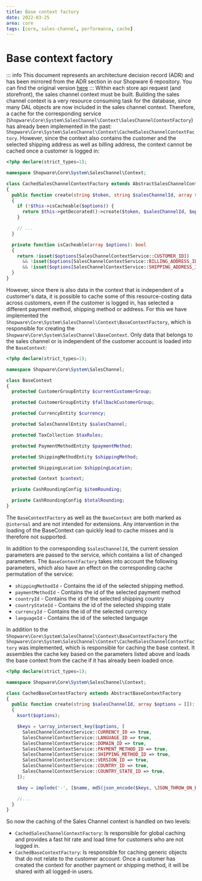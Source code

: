 ```yaml
---
title: Base context factory
date: 2022-03-25
area: core
tags: [core, sales-channel, performance, cache]
---
```


# Base context factory

::: info
This document represents an architecture decision record (ADR) and has been mirrored from the ADR section in our Shopware 6 repository.
You can find the original version [here](https://github.com/shopware/shopware/blob/trunk/adr/2022-03-25-base-context-factory.md)
:::
Within each store api request (and storefront), the sales channel context must be built. Building the sales channel context is a very resource consuming task for the database, since many DAL objects are now included in the sales channel context. Therefore, a cache for the corresponding service (`Shopware\Core\System\SalesChannel\Context\SalesChannelContextFactory`) has already been implemented in the past: `Shopware\Core\System\SalesChannel\Context\CachedSalesChannelContextFactory`. However, since the context also contains the customer and the selected shipping address as well as billing address, the context cannot be cached once a customer is logged in:

```php
<?php declare(strict_types=1);

namespace Shopware\Core\System\SalesChannel\Context;

class CachedSalesChannelContextFactory extends AbstractSalesChannelContextFactory
{
  public function create(string $token, string $salesChannelId, array $options = []): SalesChannelContext
  {
    if (!$this->isCacheable($options)) {
      return $this->getDecorated()->create($token, $salesChannelId, $options);
    }

    // ...
  }

  private function isCacheable(array $options): bool
  {
    return !isset($options[SalesChannelContextService::CUSTOMER_ID])
      && !isset($options[SalesChannelContextService::BILLING_ADDRESS_ID])
      && !isset($options[SalesChannelContextService::SHIPPING_ADDRESS_ID]);
  }
}
```

However, since there is also data in the context that is independent of a customer's data, it is possible to cache some of this resource-costing data across customers, even if the customer is logged in, has selected a different payment method, shipping method or address. For this we have implemented the `Shopware\Core\System\SalesChannel\Context\BaseContextFactory`, which is responsible for creating the `Shopware\Core\System\SalesChannel\BaseContext`. Only data that belongs to the sales channel or is independent of the customer account is loaded into the `BaseContext`:

```php
<?php declare(strict_types=1);

namespace Shopware\Core\System\SalesChannel;

class BaseContext
{
  protected CustomerGroupEntity $currentCustomerGroup;

  protected CustomerGroupEntity $fallbackCustomerGroup;

  protected CurrencyEntity $currency;

  protected SalesChannelEntity $salesChannel;

  protected TaxCollection $taxRules;

  protected PaymentMethodEntity $paymentMethod;

  protected ShippingMethodEntity $shippingMethod;

  protected ShippingLocation $shippingLocation;

  protected Context $context;

  private CashRoundingConfig $itemRounding;

  private CashRoundingConfig $totalRounding;
}
```

The `BaseContextFactory` as well as the `BaseContext` are both marked as `@internal` and are not intended for extensions. Any intervention in the loading of the BaseContext can quickly lead to cache misses and is therefore not supported.

In addition to the corresponding `$salesChannelId`, the current session parameters are passed to the service, which contains a list of changed parameters. The `BaseContextFactory` takes into account the following parameters, which also have an effect on the corresponding cache permutation of the service:
* `shippingMethodId` - Contains the id of the selected shipping method.
* `paymentMethodId` - Contains the id of the selected payment method
* `countryId` - Contains the id of the selected shipping country
* `countryStateId` - Contains the id of the selected shipping state
* `currencyId` - Contains the id of the selected currency
* `languageId` - Contains the id of the selected language

In addition to the `Shopware\Core\System\SalesChannel\Context\BaseContextFactory` the `Shopware\Core\System\SalesChannel\Context\CachedSalesChannelContextFactory` was implemented, which is responsible for caching the base context. It assembles the cache key based on the parameters listed above and loads the base context from the cache if it has already been loaded once.

```php
<?php declare(strict_types=1);

namespace Shopware\Core\System\SalesChannel\Context;

class CachedBaseContextFactory extends AbstractBaseContextFactory
{
  public function create(string $salesChannelId, array $options = []): BaseContext
  {
    ksort($options);

    $keys = \array_intersect_key($options, [
      SalesChannelContextService::CURRENCY_ID => true,
      SalesChannelContextService::LANGUAGE_ID => true,
      SalesChannelContextService::DOMAIN_ID => true,
      SalesChannelContextService::PAYMENT_METHOD_ID => true,
      SalesChannelContextService::SHIPPING_METHOD_ID => true,
      SalesChannelContextService::VERSION_ID => true,
      SalesChannelContextService::COUNTRY_ID => true,
      SalesChannelContextService::COUNTRY_STATE_ID => true,
    ]);

    $key = implode('-', [$name, md5(json_encode($keys, \JSON_THROW_ON_ERROR))]);

    //...
  }
}
```

So now the caching of the Sales Channel context is handled on two levels:
* `CachedSalesChannelContextFactory`: Is responsible for global caching and provides a fast hit rate and load time for customers who are not logged in.
* `CachedBaseContextFactory`: Is responsible for caching generic objects that do not relate to the customer account. Once a customer has created the context for another payment or shipping method, it will be shared with all logged-in users.
